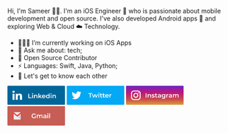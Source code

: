 Hi, I'm Sameer 👋🏻. I'm an iOS Engineer  who is passionate about mobile development and open source. I've also developed Android apps 📱 and exploring Web & Cloud ☁️ Technology.

- 🧑🏻‍💻 I’m currently working on iOS Apps
- 💬 Ask me about: tech;
- 📝 Open Source Contributor
-  ⚡ Languages: Swift, Java, Python;
- 💭 Let's get to know each other

<a title="Linkedin Profile" href="https://www.linkedin.com/in/sameer-nawaz-linked/"><img alt="Linkedin Profile" src="https://github.com/sameersyd/templates/blob/master/linkedin_update1.png" width="130"/></a>
<a title="Twitter Profile" href="https://twitter.com/syd_sameer"><img alt="Twitter Profile" src="https://github.com/sameersyd/templates/blob/master/twitter_brand.png" width="130"/></a>
<a title="Instagram Profile" href="https://www.instagram.com/sameer_syd"><img alt="Instagram Profile" src="https://github.com/sameersyd/templates/blob/master/instagram_brand.png" width="130"/></a>
<a title="Gmail" href="mailto:sameer.nwaz@gmail.com"><img alt="Mail" src="https://github.com/sameersyd/templates/blob/master/gmail_update1.png" width="130"/></a>

